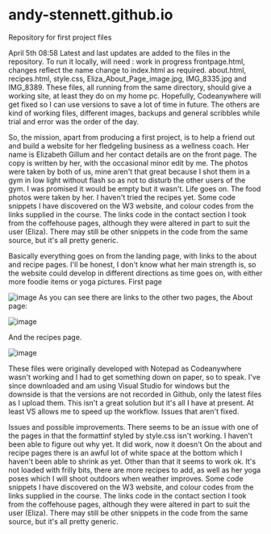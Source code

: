 # andy-stennett.github.io
Repository for first project files

April 5th 08:58
Latest and last updates are added to the files in the repository. To run it locally, will need :
work in progress frontpage.html, changes reflect the name change to index.html as required.
about.html,
recipes.html,
style.css,
Eliza_About_Page_image.jpg,
IMG_8335.jpg and 
IMG_8389. 
These files, all running from the same directory, should give a working site, at least they do on my home pc. Hopefully, Codeanywhere will get fixed so I can use versions to save a lot of time in future.
The others are kind of working files, different images, backups and general scribbles while trial and error was the order of the day.



So, the mission, apart from producing a first project, is to help a friend out and build a website for her fledgeling business as a wellness coach. Her name is Elizabeth Gillum and her contact details are on the front page. The copy is written by her, with the occasional minor edit by me. The photos were taken by both of us, mine aren't that great because I shot them in a gym in low light without flash so as not to disturb the other users of the gym. I was promised it would be empty but it wasn't. Life goes on.
The food photos were taken by her. I haven't tried the recipes yet.
Some code snippets I have discovered on the W3 website, and colour codes from the links supplied in the course. The links code in the contact section I took from the coffehouse pages, although they were altered in part to suit the user (Eliza). There may still be other snippets in the code from the same source, but it's all pretty generic. 


Basically everything goes on from the landing page, with links to the about and recipe pages. I'll be honest, I don't know what her main strength is, so the website could develop in different directions as time goes on, with either more foodie items or yoga pictures.
First page

![image](https://github.com/Andy-Stennett/andy-stennett.github.io/assets/83307633/acfcfb02-e936-4830-979e-2e9aab20e73d)
As you can see there are links to the other two pages, the About page:

![image](https://github.com/Andy-Stennett/andy-stennett.github.io/assets/83307633/9711c6c3-4cad-4533-8913-93bdbf436096)

And the recipes page.

![image](https://github.com/Andy-Stennett/andy-stennett.github.io/assets/83307633/20f58659-b9ff-42b5-9ea9-ea4c8050205b)




These files were originally developed with Notepad as Codeanywhere wasn't working and I had to get something down on paper, so to speak. I've since downloaded and am using Visual Studio for windows but the downside is that the versions are not recorded in Github, only the latest files as I upload them. This isn't a great solution but it's all I have at present. At least VS allows me to speed up the workflow.
Issues that aren't fixed.

Issues and possible improvements.
There seems to be an issue with one of the pages in that the formattinf styled by style.css isn't working. I haven't been able to figure out why yet. It did work, now it doesn't 
On the about and recipe pages there is an awful lot of white space at the bottom which I haven't been able to shrink as yet. Other than that it seems to work ok. It's not loaded with frilly bits, there are more recipes to add, as well as her yoga poses which I will shoot outdoors when weather improves. Some code snippets I have discovered on the W3 website, and colour codes from the links supplied in the course. The links code in the contact section I took from the coffehouse pages, although they were altered in part to suit the user (Eliza). There may still be other snippets in the code from the same source, but it's all pretty generic. 

